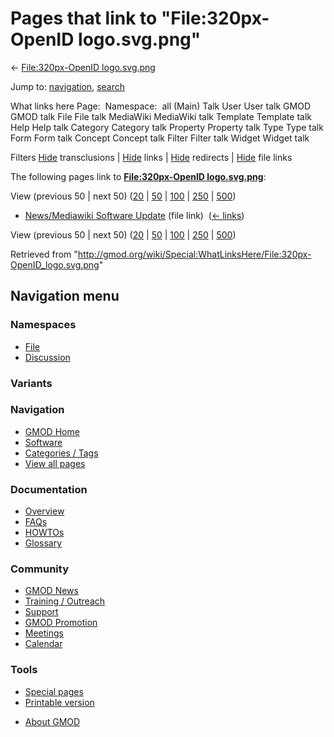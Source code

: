 <div id="mw-page-base" class="noprint">

</div>

<div id="mw-head-base" class="noprint">

</div>

<div id="content" class="mw-body" role="main">

<span id="top"></span>

<div id="mw-js-message" style="display:none;">

</div>



# <span dir="auto">Pages that link to "File:320px-OpenID logo.svg.png"</span>

<div id="bodyContent">

<div id="contentSub">

← [File:320px-OpenID
logo.svg.png](/wiki/File:320px-OpenID_logo.svg.png "File:320px-OpenID logo.svg.png")

</div>

<div id="jump-to-nav" class="mw-jump">

Jump to: [navigation](#mw-navigation), [search](#p-search)

</div>

<div id="mw-content-text">

What links here Page:  Namespace:  all (Main) Talk User User talk GMOD
GMOD talk File File talk MediaWiki MediaWiki talk Template Template talk
Help Help talk Category Category talk Property Property talk Type Type
talk Form Form talk Concept Concept talk Filter Filter talk Widget
Widget talk

Filters
[Hide](/mediawiki/index.php?title=Special:WhatLinksHere/File:320px-OpenID_logo.svg.png&hidetrans=1 "Special:WhatLinksHere/File:320px-OpenID logo.svg.png")
transclusions \|
[Hide](/mediawiki/index.php?title=Special:WhatLinksHere/File:320px-OpenID_logo.svg.png&hidelinks=1 "Special:WhatLinksHere/File:320px-OpenID logo.svg.png")
links \|
[Hide](/mediawiki/index.php?title=Special:WhatLinksHere/File:320px-OpenID_logo.svg.png&hideredirs=1 "Special:WhatLinksHere/File:320px-OpenID logo.svg.png")
redirects \|
[Hide](/mediawiki/index.php?title=Special:WhatLinksHere/File:320px-OpenID_logo.svg.png&hideimages=1 "Special:WhatLinksHere/File:320px-OpenID logo.svg.png")
file links

The following pages link to **[File:320px-OpenID
logo.svg.png](/wiki/File:320px-OpenID_logo.svg.png "File:320px-OpenID logo.svg.png")**:

View (previous 50 \| next 50)
([20](/mediawiki/index.php?title=Special:WhatLinksHere/File:320px-OpenID_logo.svg.png&limit=20 "Special:WhatLinksHere/File:320px-OpenID logo.svg.png")
\|
[50](/mediawiki/index.php?title=Special:WhatLinksHere/File:320px-OpenID_logo.svg.png&limit=50 "Special:WhatLinksHere/File:320px-OpenID logo.svg.png")
\|
[100](/mediawiki/index.php?title=Special:WhatLinksHere/File:320px-OpenID_logo.svg.png&limit=100 "Special:WhatLinksHere/File:320px-OpenID logo.svg.png")
\|
[250](/mediawiki/index.php?title=Special:WhatLinksHere/File:320px-OpenID_logo.svg.png&limit=250 "Special:WhatLinksHere/File:320px-OpenID logo.svg.png")
\|
[500](/mediawiki/index.php?title=Special:WhatLinksHere/File:320px-OpenID_logo.svg.png&limit=500 "Special:WhatLinksHere/File:320px-OpenID logo.svg.png"))

- [News/Mediawiki Software
  Update](/wiki/News/Mediawiki_Software_Update "News/Mediawiki Software Update")
  (file link) ‎ <span class="mw-whatlinkshere-tools">([←
  links](/mediawiki/index.php?title=Special:WhatLinksHere&target=News%2FMediawiki+Software+Update "Special:WhatLinksHere"))</span>

View (previous 50 \| next 50)
([20](/mediawiki/index.php?title=Special:WhatLinksHere/File:320px-OpenID_logo.svg.png&limit=20 "Special:WhatLinksHere/File:320px-OpenID logo.svg.png")
\|
[50](/mediawiki/index.php?title=Special:WhatLinksHere/File:320px-OpenID_logo.svg.png&limit=50 "Special:WhatLinksHere/File:320px-OpenID logo.svg.png")
\|
[100](/mediawiki/index.php?title=Special:WhatLinksHere/File:320px-OpenID_logo.svg.png&limit=100 "Special:WhatLinksHere/File:320px-OpenID logo.svg.png")
\|
[250](/mediawiki/index.php?title=Special:WhatLinksHere/File:320px-OpenID_logo.svg.png&limit=250 "Special:WhatLinksHere/File:320px-OpenID logo.svg.png")
\|
[500](/mediawiki/index.php?title=Special:WhatLinksHere/File:320px-OpenID_logo.svg.png&limit=500 "Special:WhatLinksHere/File:320px-OpenID logo.svg.png"))

</div>

<div class="printfooter">

Retrieved from
"<http://gmod.org/wiki/Special:WhatLinksHere/File:320px-OpenID_logo.svg.png>"

</div>

<div id="catlinks" class="catlinks catlinks-allhidden">

</div>

<div class="visualClear">

</div>

</div>

</div>

<div id="mw-navigation">

## Navigation menu

<div id="mw-head">



<div id="left-navigation">

<div id="p-namespaces" class="vectorTabs" role="navigation"
aria-labelledby="p-namespaces-label">

### Namespaces

- <span id="ca-nstab-image"><a href="/wiki/File:320px-OpenID_logo.svg.png" accesskey="c"
  title="View the file page [c]">File</a></span>
- <span id="ca-talk"><a
  href="/mediawiki/index.php?title=File_talk:320px-OpenID_logo.svg.png&amp;action=edit&amp;redlink=1"
  accesskey="t"
  title="Discussion about the content page [t]">Discussion</a></span>

</div>

<div id="p-variants" class="vectorMenu emptyPortlet" role="navigation"
aria-labelledby="p-variants-label">

### 

### Variants[](#)

<div class="menu">

</div>

</div>

</div>

<div id="right-navigation">





</div>



</div>

</div>

</div>

<div id="mw-panel">

<div id="p-logo" role="banner">

<a href="/wiki/Main_Page"
style="background-image: url(http://gmod.org/images/GMOD-cogs.png);"
title="Visit the main page"></a>

</div>

<div id="p-Navigation" class="portal" role="navigation"
aria-labelledby="p-Navigation-label">

### Navigation

<div class="body">

- <span id="n-GMOD-Home">[GMOD Home](/wiki/Main_Page)</span>
- <span id="n-Software">[Software](/wiki/GMOD_Components)</span>
- <span id="n-Categories-.2F-Tags">[Categories /
  Tags](/wiki/Categories)</span>
- <span id="n-View-all-pages">[View all
  pages](/wiki/Special:AllPages)</span>

</div>

</div>

<div id="p-Documentation" class="portal" role="navigation"
aria-labelledby="p-Documentation-label">

### Documentation

<div class="body">

- <span id="n-Overview">[Overview](/wiki/Overview)</span>
- <span id="n-FAQs">[FAQs](/wiki/Category:FAQ)</span>
- <span id="n-HOWTOs">[HOWTOs](/wiki/Category:HOWTO)</span>
- <span id="n-Glossary">[Glossary](/wiki/Glossary)</span>

</div>

</div>

<div id="p-Community" class="portal" role="navigation"
aria-labelledby="p-Community-label">

### Community

<div class="body">

- <span id="n-GMOD-News">[GMOD News](/wiki/GMOD_News)</span>
- <span id="n-Training-.2F-Outreach">[Training /
  Outreach](/wiki/Training_and_Outreach)</span>
- <span id="n-Support">[Support](/wiki/Support)</span>
- <span id="n-GMOD-Promotion">[GMOD
  Promotion](/wiki/GMOD_Promotion)</span>
- <span id="n-Meetings">[Meetings](/wiki/Meetings)</span>
- <span id="n-Calendar">[Calendar](/wiki/Calendar)</span>

</div>

</div>

<div id="p-tb" class="portal" role="navigation"
aria-labelledby="p-tb-label">

### Tools

<div class="body">

- <span id="t-specialpages"><a href="/wiki/Special:SpecialPages" accesskey="q"
  title="A list of all special pages [q]">Special pages</a></span>
- <span id="t-print"><a
  href="/mediawiki/index.php?title=Special:WhatLinksHere/File:320px-OpenID_logo.svg.png&amp;printable=yes"
  rel="alternate" accesskey="p"
  title="Printable version of this page [p]">Printable version</a></span>

</div>

</div>

</div>

</div>

<div id="footer" role="contentinfo">

- <span id="footer-places-about">[About
  GMOD](/wiki/GMOD:About "GMOD:About")</span>

<!-- -->






</div>
